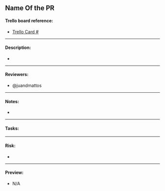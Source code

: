 ## Name Of the PR

#### Trello board reference:

* [Trello Card #]()

---

#### Description:

*

---

#### Reviewers:

* @juandmattos

---

#### Notes:

*

---

#### Tasks:


---

#### Risk:

*

---

#### Preview:

* N/A
